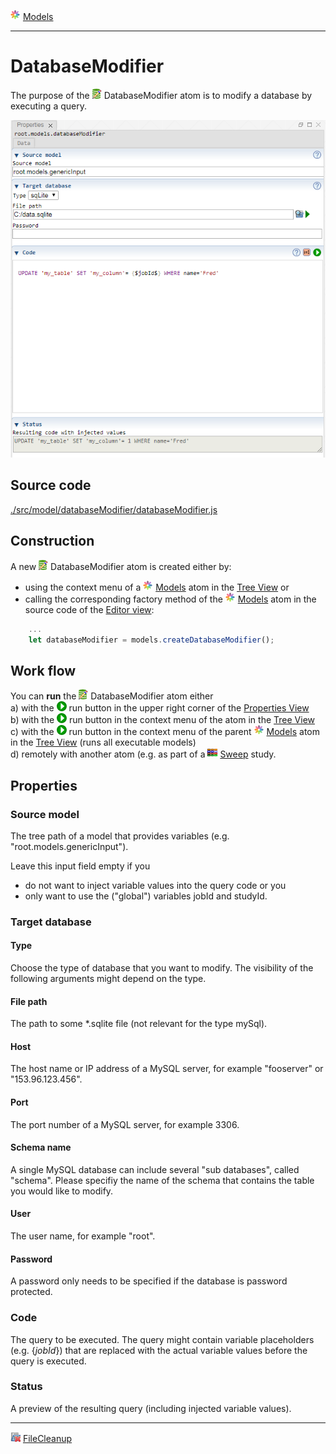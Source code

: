 ![](../../../../icons/models.png) [Models](../models.md)

----

# DatabaseModifier
		
The purpose of the ![](../../../../icons/databaseModifier.png) DatabaseModifier atom is to modify a database by executing a query.
	
![](../../../images/databaseModifier.png)
		
## Source code

[./src/model/databaseModifier/databaseModifier.js](../../../../src/model/databaseModifier/databaseModifier.js)

## Construction
		
A new ![](../../../../icons/databaseModifier.png) DatabaseModifier atom is created either by: 

* using the context menu of a ![](../../../../icons/models.png) [Models](../models.md) atom in the [Tree View](../../../views/treeView.md) or
* calling the corresponding factory method of the ![](../../../../icons/models.png) [Models](../models.md) atom in the source code of the [Editor view](../../../views/editorView.md):

```javascript
    ...
    let databaseModifier = models.createDatabaseModifier();	     
```

## Work flow	

You can **run** the ![](../../../../icons/databaseModifier.png) DatabaseModifier atom either<br> 
a) with the ![](../../../../icons/run.png) run button in the upper right corner of the [Properties View](../../../views/propertiesView.md)<br>
b) with the ![](../../../../icons/run.png) run button in the context menu of the atom in the [Tree View](../../../views/treeView.md)<br>
c) with the ![](../../../../icons/run.png) run button in the context menu of the parent ![](../../../../icons/models.png) [Models](../models.md) atom in the [Tree View](../../../views/treeView.md) (runs all executable models)<br>
d) remotely with another atom (e.g. as part of a ![](../../../../icons/sweep.png) [Sweep](../../study/sweep/sweep.md) study. 

			
## Properties

### Source model

The tree path of a model that provides variables (e.g. "root.models.genericInput"). 

Leave this input field empty if you 
* do not want to inject variable values into the query code or you 
* only want to use the ("global") variables jobId and studyId.  

### Target database

#### Type

Choose the type of database that you want to modify. The visibility of the following arguments might depend on the type.

#### File path

The path to some \*.sqlite file (not relevant for the type mySql).

#### Host

The host name or IP address of a MySQL server, for example "fooserver" or "153.96.123.456".

#### Port

The port number of a MySQL server, for example 3306.

#### Schema name

A single MySQL database can include several "sub databases", called "schema".
Please specifiy the name of the schema that contains the table you would like
to modify. 

#### User

The user name, for example "root". 

#### Password

A password only needs to be specified if the database is password protected.

### Code

The query to be executed. The query might contain variable placeholders (e.g. {$jobId$}) that are replaced with the actual variable values before the query is executed. 

### Status

A preview of the resulting query (including injected variable values).

----

![](../../../../icons/fileCleanup.png) [FileCleanup](../fileCleanup/fileCleanup.md)	
